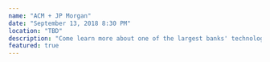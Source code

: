 ```yaml
---
name: "ACM + JP Morgan"
date: "September 13, 2018 8:30 PM"
location: "TBD"
description: "Come learn more about one of the largest banks' technology department!"
featured: true
---
```

